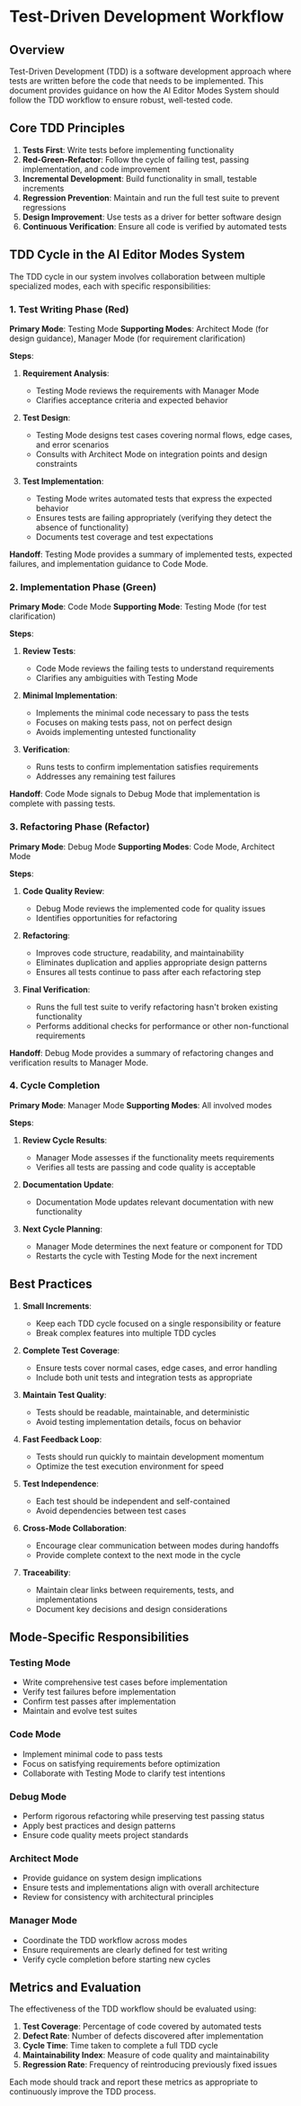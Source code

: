 # Test-Driven Development Workflow

## Overview

Test-Driven Development (TDD) is a software development approach where tests are written before the code that needs to be implemented. This document provides guidance on how the AI Editor Modes System should follow the TDD workflow to ensure robust, well-tested code.

## Core TDD Principles

1. **Tests First**: Write tests before implementing functionality
2. **Red-Green-Refactor**: Follow the cycle of failing test, passing implementation, and code improvement
3. **Incremental Development**: Build functionality in small, testable increments
4. **Regression Prevention**: Maintain and run the full test suite to prevent regressions
5. **Design Improvement**: Use tests as a driver for better software design
6. **Continuous Verification**: Ensure all code is verified by automated tests

## TDD Cycle in the AI Editor Modes System

The TDD cycle in our system involves collaboration between multiple specialized modes, each with specific responsibilities:

### 1. Test Writing Phase (Red)

**Primary Mode**: Testing Mode
**Supporting Modes**: Architect Mode (for design guidance), Manager Mode (for requirement clarification)

**Steps**:
1. **Requirement Analysis**:
   - Testing Mode reviews the requirements with Manager Mode
   - Clarifies acceptance criteria and expected behavior
   
2. **Test Design**:
   - Testing Mode designs test cases covering normal flows, edge cases, and error scenarios
   - Consults with Architect Mode on integration points and design constraints
   
3. **Test Implementation**:
   - Testing Mode writes automated tests that express the expected behavior
   - Ensures tests are failing appropriately (verifying they detect the absence of functionality)
   - Documents test coverage and test expectations

**Handoff**: Testing Mode provides a summary of implemented tests, expected failures, and implementation guidance to Code Mode.

### 2. Implementation Phase (Green)

**Primary Mode**: Code Mode
**Supporting Mode**: Testing Mode (for test clarification)

**Steps**:
1. **Review Tests**:
   - Code Mode reviews the failing tests to understand requirements
   - Clarifies any ambiguities with Testing Mode
   
2. **Minimal Implementation**:
   - Implements the minimal code necessary to pass the tests
   - Focuses on making tests pass, not on perfect design
   - Avoids implementing untested functionality
   
3. **Verification**:
   - Runs tests to confirm implementation satisfies requirements
   - Addresses any remaining test failures

**Handoff**: Code Mode signals to Debug Mode that implementation is complete with passing tests.

### 3. Refactoring Phase (Refactor)

**Primary Mode**: Debug Mode
**Supporting Modes**: Code Mode, Architect Mode

**Steps**:
1. **Code Quality Review**:
   - Debug Mode reviews the implemented code for quality issues
   - Identifies opportunities for refactoring
   
2. **Refactoring**:
   - Improves code structure, readability, and maintainability
   - Eliminates duplication and applies appropriate design patterns
   - Ensures all tests continue to pass after each refactoring step
   
3. **Final Verification**:
   - Runs the full test suite to verify refactoring hasn't broken existing functionality
   - Performs additional checks for performance or other non-functional requirements

**Handoff**: Debug Mode provides a summary of refactoring changes and verification results to Manager Mode.

### 4. Cycle Completion

**Primary Mode**: Manager Mode
**Supporting Modes**: All involved modes

**Steps**:
1. **Review Cycle Results**:
   - Manager Mode assesses if the functionality meets requirements
   - Verifies all tests are passing and code quality is acceptable
   
2. **Documentation Update**:
   - Documentation Mode updates relevant documentation with new functionality
   
3. **Next Cycle Planning**:
   - Manager Mode determines the next feature or component for TDD
   - Restarts the cycle with Testing Mode for the next increment

## Best Practices

1. **Small Increments**:
   - Keep each TDD cycle focused on a single responsibility or feature
   - Break complex features into multiple TDD cycles
   
2. **Complete Test Coverage**:
   - Ensure tests cover normal cases, edge cases, and error handling
   - Include both unit tests and integration tests as appropriate
   
3. **Maintain Test Quality**:
   - Tests should be readable, maintainable, and deterministic
   - Avoid testing implementation details, focus on behavior
   
4. **Fast Feedback Loop**:
   - Tests should run quickly to maintain development momentum
   - Optimize the test execution environment for speed
   
5. **Test Independence**:
   - Each test should be independent and self-contained
   - Avoid dependencies between test cases
   
6. **Cross-Mode Collaboration**:
   - Encourage clear communication between modes during handoffs
   - Provide complete context to the next mode in the cycle
   
7. **Traceability**:
   - Maintain clear links between requirements, tests, and implementations
   - Document key decisions and design considerations

## Mode-Specific Responsibilities

### Testing Mode
- Write comprehensive test cases before implementation
- Verify test failures before implementation
- Confirm test passes after implementation
- Maintain and evolve test suites

### Code Mode
- Implement minimal code to pass tests
- Focus on satisfying requirements before optimization
- Collaborate with Testing Mode to clarify test intentions

### Debug Mode
- Perform rigorous refactoring while preserving test passing status
- Apply best practices and design patterns
- Ensure code quality meets project standards

### Architect Mode
- Provide guidance on system design implications
- Ensure tests and implementations align with overall architecture
- Review for consistency with architectural principles

### Manager Mode
- Coordinate the TDD workflow across modes
- Ensure requirements are clearly defined for test writing
- Verify cycle completion before starting new cycles

## Metrics and Evaluation

The effectiveness of the TDD workflow should be evaluated using:

1. **Test Coverage**: Percentage of code covered by automated tests
2. **Defect Rate**: Number of defects discovered after implementation
3. **Cycle Time**: Time taken to complete a full TDD cycle
4. **Maintainability Index**: Measure of code quality and maintainability
5. **Regression Rate**: Frequency of reintroducing previously fixed issues

Each mode should track and report these metrics as appropriate to continuously improve the TDD process.